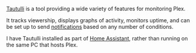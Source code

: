 [Tautulli](https://github.com/Tautulli/Tautulli) is a tool providing a wide variety of features for monitoring Plex.

It tracks viewership, displays graphs of activity, monitors uptime, and can be set up to send [notifications](https://github.com/Tautulli/Tautulli/wiki/Notification-Agents-Guide) based on any number of conditions.

I have Tautulli installed as part of [Home Assistant](https://github.com/tomhenrich/hass-config), rather than running on the same PC that hosts Plex.
